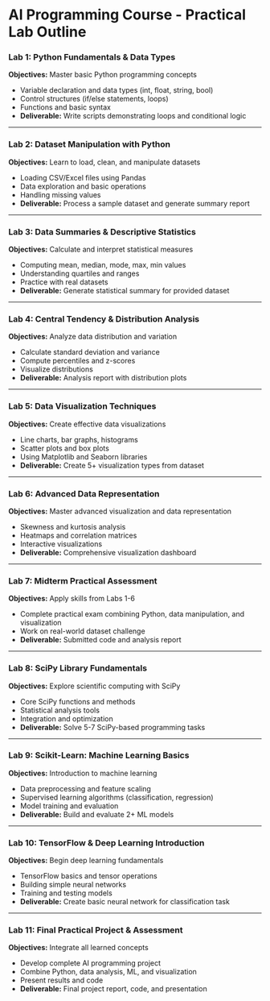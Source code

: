 # AI Programming Course - Practical Lab Outline

### **Lab 1: Python Fundamentals & Data Types**

**Objectives:** Master basic Python programming concepts

- Variable declaration and data types (int, float, string, bool)
- Control structures (if/else statements, loops)
- Functions and basic syntax
- **Deliverable:** Write scripts demonstrating loops and conditional logic

---

### **Lab 2: Dataset Manipulation with Python**

**Objectives:** Learn to load, clean, and manipulate datasets

- Loading CSV/Excel files using Pandas
- Data exploration and basic operations
- Handling missing values
- **Deliverable:** Process a sample dataset and generate summary report

---

### **Lab 3: Data Summaries & Descriptive Statistics**

**Objectives:** Calculate and interpret statistical measures

- Computing mean, median, mode, max, min values
- Understanding quartiles and ranges
- Practice with real datasets
- **Deliverable:** Generate statistical summary for provided dataset

---

### **Lab 4: Central Tendency & Distribution Analysis**

**Objectives:** Analyze data distribution and variation

- Calculate standard deviation and variance
- Compute percentiles and z-scores
- Visualize distributions
- **Deliverable:** Analysis report with distribution plots

---

### **Lab 5: Data Visualization Techniques**

**Objectives:** Create effective data visualizations

- Line charts, bar graphs, histograms
- Scatter plots and box plots
- Using Matplotlib and Seaborn libraries
- **Deliverable:** Create 5+ visualization types from dataset

---

### **Lab 6: Advanced Data Representation**

**Objectives:** Master advanced visualization and data representation

- Skewness and kurtosis analysis
- Heatmaps and correlation matrices
- Interactive visualizations
- **Deliverable:** Comprehensive visualization dashboard

---

### **Lab 7: Midterm Practical Assessment**

**Objectives:** Apply skills from Labs 1-6

- Complete practical exam combining Python, data manipulation, and visualization
- Work on real-world dataset challenge
- **Deliverable:** Submitted code and analysis report

---

### **Lab 8: SciPy Library Fundamentals**

**Objectives:** Explore scientific computing with SciPy

- Core SciPy functions and methods
- Statistical analysis tools
- Integration and optimization
- **Deliverable:** Solve 5-7 SciPy-based programming tasks

---

### **Lab 9: Scikit-Learn: Machine Learning Basics**

**Objectives:** Introduction to machine learning

- Data preprocessing and feature scaling
- Supervised learning algorithms (classification, regression)
- Model training and evaluation
- **Deliverable:** Build and evaluate 2+ ML models

---

### **Lab 10: TensorFlow & Deep Learning Introduction**

**Objectives:** Begin deep learning fundamentals

- TensorFlow basics and tensor operations
- Building simple neural networks
- Training and testing models
- **Deliverable:** Create basic neural network for classification task

---

### **Lab 11: Final Practical Project & Assessment**

**Objectives:** Integrate all learned concepts

- Develop complete AI programming project
- Combine Python, data analysis, ML, and visualization
- Present results and code
- **Deliverable:** Final project report, code, and presentation

